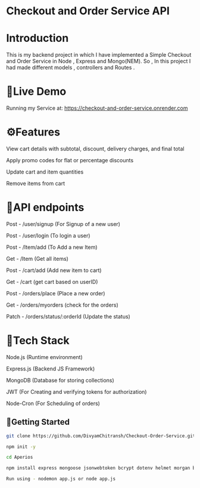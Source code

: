 # Checkout and Order Service API
# Introduction
This is my backend project in which I have implemented a Simple Checkout and Order Service in Node , Express and Mongo(NEM). So , In this project I had made different models , controllers and Routes . 

# 🔗Live Demo 
Running my Service at: https://checkout-and-order-service.onrender.com

# ⚙️Features
View cart details with subtotal, discount, delivery charges, and final total

Apply promo codes for flat or percentage discounts

Update cart and item quantities

Remove items from cart

# 🔗API endpoints
Post - /user/signup (For Signup of a new user)

Post - /user/login (To login a user)

Post - /Item/add (To Add a new Item)

Get - /Item (Get all items)

Post - /cart/add (Add new item to cart)

Get - /cart (get cart based on userID)

Post - /orders/place (Place a new order)

Get - /orders/myorders (check for the orders)

Patch - /orders/status/:orderId (Update the status)

# 🔗Tech Stack

Node.js (Runtime environment)

Express.js (Backend JS Framework)

MongoDB (Database for storing collections)

JWT (For Creating and verifying tokens for authorization)

Node-Cron (For Scheduling of orders)


## 🔗Getting Started


```bash
git clone https://github.com/DivyamChitransh/Checkout-Order-Service.git

npm init -y

cd Aperios 

npm install express mongoose jsonwebtoken bcrypt dotenv helmet morgan bcrypt node-cron nodemon

Run using - nodemon app.js or node app.js

```
